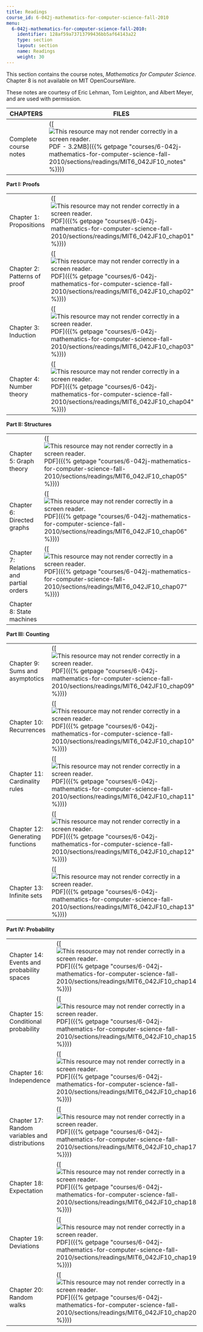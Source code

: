 ```yaml
---
title: Readings
course_id: 6-042j-mathematics-for-computer-science-fall-2010
menu:
  6-042j-mathematics-for-computer-science-fall-2010:
    identifier: 128af59a73713799436bb5af64143a22
    type: section
    layout: section
    name: Readings
    weight: 30
---
```

This section contains the course notes, _Mathematics for Computer Science_. Chapter 8 is not available on MIT OpenCourseWare.

These notes are courtesy of Eric Lehman, Tom Leighton, and Albert Meyer, and are used with permission.

| CHAPTERS | FILES |
| --- | --- |
| Complete course notes | ([![This resource may not render correctly in a screen reader.](/images/inacessible.gif)PDF - 3.2MB]({{% getpage "courses/6-042j-mathematics-for-computer-science-fall-2010/sections/readings/MIT6_042JF10_notes" %}})) |

**Part I: Proofs**

| | |
| --- | --- |
| Chapter 1: Propositions | ([![This resource may not render correctly in a screen reader.](/images/inacessible.gif)PDF]({{% getpage "courses/6-042j-mathematics-for-computer-science-fall-2010/sections/readings/MIT6_042JF10_chap01" %}})) |
| Chapter 2: Patterns of proof | ([![This resource may not render correctly in a screen reader.](/images/inacessible.gif)PDF]({{% getpage "courses/6-042j-mathematics-for-computer-science-fall-2010/sections/readings/MIT6_042JF10_chap02" %}})) |
| Chapter 3: Induction | ([![This resource may not render correctly in a screen reader.](/images/inacessible.gif)PDF]({{% getpage "courses/6-042j-mathematics-for-computer-science-fall-2010/sections/readings/MIT6_042JF10_chap03" %}})) |
| Chapter 4: Number theory | ([![This resource may not render correctly in a screen reader.](/images/inacessible.gif)PDF]({{% getpage "courses/6-042j-mathematics-for-computer-science-fall-2010/sections/readings/MIT6_042JF10_chap04" %}})) |

**Part II: Structures**

| | |
| --- | --- |
| Chapter 5: Graph theory | ([![This resource may not render correctly in a screen reader.](/images/inacessible.gif)PDF]({{% getpage "courses/6-042j-mathematics-for-computer-science-fall-2010/sections/readings/MIT6_042JF10_chap05" %}})) |
| Chapter 6: Directed graphs | ([![This resource may not render correctly in a screen reader.](/images/inacessible.gif)PDF]({{% getpage "courses/6-042j-mathematics-for-computer-science-fall-2010/sections/readings/MIT6_042JF10_chap06" %}})) |
| Chapter 7: Relations and partial orders | ([![This resource may not render correctly in a screen reader.](/images/inacessible.gif)PDF]({{% getpage "courses/6-042j-mathematics-for-computer-science-fall-2010/sections/readings/MIT6_042JF10_chap07" %}})) |
| Chapter 8: State machines |   |

**Part III: Counting**

| | |
| --- | --- |
| Chapter 9: Sums and asymptotics | ([![This resource may not render correctly in a screen reader.](/images/inacessible.gif)PDF]({{% getpage "courses/6-042j-mathematics-for-computer-science-fall-2010/sections/readings/MIT6_042JF10_chap09" %}})) |
| Chapter 10: Recurrences | ([![This resource may not render correctly in a screen reader.](/images/inacessible.gif)PDF]({{% getpage "courses/6-042j-mathematics-for-computer-science-fall-2010/sections/readings/MIT6_042JF10_chap10" %}})) |
| Chapter 11: Cardinality rules | ([![This resource may not render correctly in a screen reader.](/images/inacessible.gif)PDF]({{% getpage "courses/6-042j-mathematics-for-computer-science-fall-2010/sections/readings/MIT6_042JF10_chap11" %}})) |
| Chapter 12: Generating functions | ([![This resource may not render correctly in a screen reader.](/images/inacessible.gif)PDF]({{% getpage "courses/6-042j-mathematics-for-computer-science-fall-2010/sections/readings/MIT6_042JF10_chap12" %}})) |
| Chapter 13: Infinite sets | ([![This resource may not render correctly in a screen reader.](/images/inacessible.gif)PDF]({{% getpage "courses/6-042j-mathematics-for-computer-science-fall-2010/sections/readings/MIT6_042JF10_chap13" %}})) |

**Part IV: Probability**

| | |
| --- | --- |
| Chapter 14: Events and probability spaces | ([![This resource may not render correctly in a screen reader.](/images/inacessible.gif)PDF]({{% getpage "courses/6-042j-mathematics-for-computer-science-fall-2010/sections/readings/MIT6_042JF10_chap14" %}})) |
| Chapter 15: Conditional probability | ([![This resource may not render correctly in a screen reader.](/images/inacessible.gif)PDF]({{% getpage "courses/6-042j-mathematics-for-computer-science-fall-2010/sections/readings/MIT6_042JF10_chap15" %}})) |
| Chapter 16: Independence | ([![This resource may not render correctly in a screen reader.](/images/inacessible.gif)PDF]({{% getpage "courses/6-042j-mathematics-for-computer-science-fall-2010/sections/readings/MIT6_042JF10_chap16" %}})) |
| Chapter 17: Random variables and distributions | ([![This resource may not render correctly in a screen reader.](/images/inacessible.gif)PDF]({{% getpage "courses/6-042j-mathematics-for-computer-science-fall-2010/sections/readings/MIT6_042JF10_chap17" %}})) |
| Chapter 18: Expectation | ([![This resource may not render correctly in a screen reader.](/images/inacessible.gif)PDF]({{% getpage "courses/6-042j-mathematics-for-computer-science-fall-2010/sections/readings/MIT6_042JF10_chap18" %}})) |
| Chapter 19: Deviations | ([![This resource may not render correctly in a screen reader.](/images/inacessible.gif)PDF]({{% getpage "courses/6-042j-mathematics-for-computer-science-fall-2010/sections/readings/MIT6_042JF10_chap19" %}})) |
| Chapter 20: Random walks | ([![This resource may not render correctly in a screen reader.](/images/inacessible.gif)PDF]({{% getpage "courses/6-042j-mathematics-for-computer-science-fall-2010/sections/readings/MIT6_042JF10_chap20" %}}))